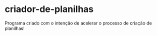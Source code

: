 # criador-de-planilhas
Programa criado com o intenção de acelerar o processo de criação de planilhas!
